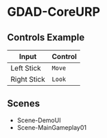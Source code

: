 # GDAD-CoreURP

 ## Controls Example

| Input              | Control             |
|--------------------|-------------------------|
| Left Stick        | `Move`            |
| Right Stick       | `Look`           |


## Scenes 
-  Scene-DemoUI
-  Scene-MainGameplay01

